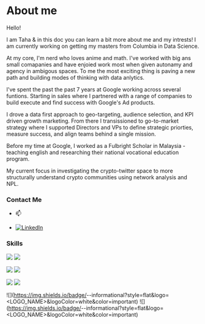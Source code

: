 # About me

Hello! 

I am Taha & in this doc you can learn a bit more about me and my intrests! I am currently working on getting my masters from Columbia in Data Science. 

At my core, I'm nerd who loves anime and math. I've worked with big ans small comapanies and have enjoied work most when given autonamy and agency in ambigous spaces. To me the most exciting thing is paving a new path and building modes of thinking with data anlytics.

I've spent the past the past 7 years at Google working across several funtions. Starting in sales where I partnered with a range of companies to build execute and find success with Google's Ad products.

I drove a data first approach to geo-targeting, audience selection, and KPI driven growth marketing. From there I transissioned to go-to-market strategy where I supported Directors and VPs to define strategic priorties, measure success, and align teams behind a single mission. 

Before my time at Google, I worked as a Fulbright Scholar in Malaysia - teaching english and researching their national vocational education program.

My current focus in investigating the crypto-twitter space to more structurally understand crypto communities using network analysis and NPL.

### Contact Me

- 📫 <a href = "tahas912@gmail.com">
 
- [![LinkedIn][1.2]][1]


[1.2]: https://github.com/tahasaeed123

<!-- Links to your social media accounts -->

[1]: https://www.linkedin.com/in/taha-saeed-84062446/


### Skills

![](https://img.shields.io/badge/<Lang>-<R>-informational?style=flat&logo=<LOGO_NAME>&logoColor=white&color=blue)
![](https://img.shields.io/badge/<Lang>-<Python>-informational?style=flat&logo=<LOGO_NAME>&logoColor=white&color=blue)

![](https://img.shields.io/badge/<Tools>-<QGIS>-informational?style=flat&logo=<LOGO_NAME>&logoColor=white&color=yellowgreen)
![](https://img.shields.io/badge/<Tools>-<Geoda>-informational?style=flat&logo=<LOGO_NAME>&logoColor=white&color=yellowgreen)

![](https://img.shields.io/badge/<Qual>-<ContentAnalysis>-informational?style=flat&logo=<LOGO_NAME>&logoColor=white&color=blueviolet)
![](https://img.shields.io/badge/<Qual>-<ProcessTracing>-informational?style=flat&logo=<LOGO_NAME>&logoColor=white&color=blueviolet)

![](https://img.shields.io/badge/<Quant>-<Google Analytics>-informational?style=flat&logo=<LOGO_NAME>&logoColor=white&color=important)
![](https://img.shields.io/badge/<Quant>-<Marketing Analytics>-informational?style=flat&logo=<LOGO_NAME>&logoColor=white&color=important)
